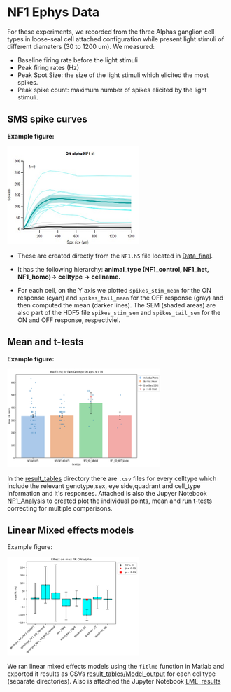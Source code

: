 # NF1 Ephys Data
For these experiments, we recorded from the three Alphas ganglion cell types in loose-seal cell attached configuration while present light stimuli of different diamaters (30 to 1200 um). We measured:
- Baseline firing rate before the light stimuli
- Peak firing rates (Hz)
- Peak Spot Size: the size of the light stimuli which elicited the most spikes. 
- Peak spike count: maximum number of spikes elicited by the light stimuli. 


## SMS spike curves 
**Example figure:** 

<img src="Images/ONAlpha_KO_labeled.jpg" width="300" height="225">


- These are created directly from the `NF1.h5` file located in [Data_final](Data_final).
- It has the following hierarchy: **animal_type (NF1_control, NF1_het, NF1_homo)-> celltype -> cellname.**  

- For each cell, on the Y axis we plotted `spikes_stim_mean` for the ON response (cyan) and `spikes_tail_mean` for the OFF response (gray) and then computed the mean (darker lines). The SEM (shaded areas) are also part of the HDF5 file `spikes_stim_sem` and `spikes_tail_sem` for the ON and OFF response, respectiviel. 

## Mean and t-tests
**Example figure:**

<img src="Images/Peak_FR_ONAlpha.png" width="350" height="225">

In the [result_tables](result_tables) directory there are `.csv` files for every celltype which include the relevant genotype,sex, eye side,quadrant and cell_type information and it's responses. Attached is also the Jupyer Notebook [NF1_Analysis](NF1_Analysis.ipynb) to created plot the individual points, mean and run t-tests correcting for multiple comparisons.  

## Linear Mixed effects models
Example figure:

<img src="Images/lme_Peak_FR_ONalpha.png" width="300" height="225">



We ran linear mixed effects models using the `fitlme` function in Matlab and exported it results as CSVs [result_tables/Model_output](result_tables/Model_output) for each celltype (separate directories). Also is attached the Jupyter Notebook [LME_results](LME_results.ipynb)

